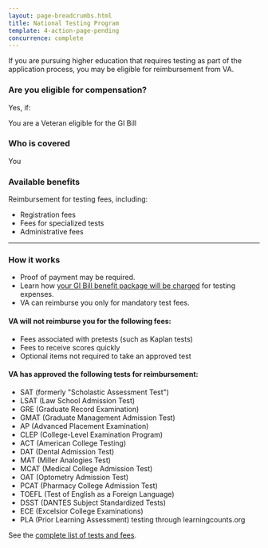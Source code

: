 ```yaml
---
layout: page-breadcrumbs.html
title: National Testing Program
template: 4-action-page-pending
concurrence: complete
---
```


If you are pursuing higher education that requires testing as part of the application process, you may be eligible for reimbursement from VA.
<div class="call-out" markdown="1">

### Are you eligible for compensation?
Yes, if:

You are a Veteran eligible for the GI Bill

### Who is covered
You
</div>

### Available benefits

Reimbursement for testing fees, including:

- Registration fees
- Fees for specialized tests
- Administrative fees

-----

### How it works
- Proof of payment may be required.
- Learn how [your GI Bill benefit package will be charged](https://gibill.custhelp.com/app/answers/detail/a_id/29) for testing expenses.
- VA can reimburse you only for mandatory test fees.

#### VA will not reimburse you for the following fees:

- Fees associated with pretests (such as Kaplan tests)
- Fees to receive scores quickly
- Optional items not required to take an approved test

#### VA has approved the following tests for reimbursement:

- SAT (formerly "Scholastic Assessment Test")
- LSAT (Law School Admission Test)
- GRE (Graduate Record Examination)
- GMAT (Graduate Management Admission Test)
- AP (Advanced Placement Examination)
- CLEP (College-Level Examination Program)
- ACT (American College Testing)
- DAT (Dental Admission Test)
- MAT (Miller Analogies Test)
- MCAT (Medical College Admission Test)
- OAT (Optometry Admission Test)
- PCAT (Pharmacy College Admission Test)
- TOEFL (Test of English as a Foreign Language)
- DSST (DANTES Subject Standardized Tests)
- ECE (Excelsior College Examinations)
- PLA (Prior Learning Assessment) testing through learningcounts.org

See the [complete list of tests and fees](http://inquiry.vba.va.gov/weamspub/buildSearchNE.do).
